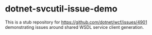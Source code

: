 # dotnet-svcutil-issue-demo

This is a stub repository for https://github.com/dotnet/wcf/issues/4901 demonstrating issues around shared WSDL service client generation.

